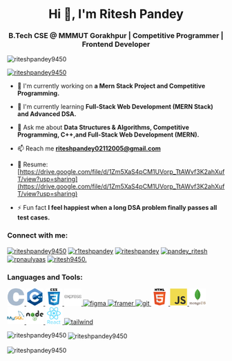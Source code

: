 <h1 align="center">Hi 👋, I'm Ritesh Pandey</h1>
<h3 align="center">B.Tech CSE @ MMMUT Gorakhpur | Competitive Programmer | Frontend Developer</h3>

<p align="left"> <img src="https://komarev.com/ghpvc/?username=riteshpandey9450&label=Profile%20views&color=0e75b6&style=flat" alt="riteshpandey9450" /> </p>

<p align="left"> <a href="https://github.com/ryo-ma/github-profile-trophy"><img src="https://github-profile-trophy.vercel.app/?username=riteshpandey9450" alt="riteshpandey9450" /></a> </p>

- 🔭 I'm currently working on **a Mern Stack Project and Competitive Programming.**
  
- 🌱 I'm currently learning **Full-Stack Web Development (MERN Stack) and Advanced DSA.**

- 💬 Ask me about **Data Structures & Algorithms, Competitive Programming, C++,and Full-Stack Web Development (MERN).**

- 📫 Reach me **riteshpandey02112005@gmail.com**

- 📄 Resume: [https://drive.google.com/file/d/1Zm5XaS4pCM1UVorp_TtAWvf3K2ahXufT/view?usp=sharing](https://drive.google.com/file/d/1Zm5XaS4pCM1UVorp_TtAWvf3K2ahXufT/view?usp=sharing)

- ⚡ Fun fact **I feel happiest when a long DSA problem finally passes all test cases.**

<h3 align="left">Connect with me:</h3>
<p align="left">
<a href="https://linkedin.com/in/riteshpandey9450" target="blank"><img align="center" src="https://raw.githubusercontent.com/rahuldkjain/github-profile-readme-generator/master/src/images/icons/Social/linked-in-alt.svg" alt="riteshpandey9450" height="30" width="40" /></a>
<a href="https://www.codechef.com/users/r1teshpandey" target="blank"><img align="center" src="https://cdn.jsdelivr.net/npm/simple-icons@3.1.0/icons/codechef.svg" alt="r1teshpandey" height="30" width="40" /></a>
<a href="https://codeforces.com/profile/riteshpandey" target="blank"><img align="center" src="https://raw.githubusercontent.com/rahuldkjain/github-profile-readme-generator/master/src/images/icons/Social/codeforces.svg" alt="riteshpandey" height="30" width="40" /></a>
<a href="https://www.leetcode.com/pandey_ritesh" target="blank"><img align="center" src="https://raw.githubusercontent.com/rahuldkjain/github-profile-readme-generator/master/src/images/icons/Social/leet-code.svg" alt="pandey_ritesh" height="30" width="40" /></a>
<a href="https://auth.geeksforgeeks.org/user/rpnaulyaas" target="blank"><img align="center" src="https://raw.githubusercontent.com/rahuldkjain/github-profile-readme-generator/master/src/images/icons/Social/geeks-for-geeks.svg" alt="rpnaulyaas" height="30" width="40" /></a>
<a href="https://discord.gg/ritesh9450." target="blank"><img align="center" src="https://raw.githubusercontent.com/rahuldkjain/github-profile-readme-generator/master/src/images/icons/Social/discord.svg" alt="ritesh9450." height="30" width="40" /></a>
</p>

<h3 align="left">Languages and Tools:</h3>
<p align="left"> <a href="https://www.cprogramming.com/" target="_blank" rel="noreferrer"> <img src="https://raw.githubusercontent.com/devicons/devicon/master/icons/c/c-original.svg" alt="c" width="40" height="40"/> </a> <a href="https://www.w3schools.com/cpp/" target="_blank" rel="noreferrer"> <img src="https://raw.githubusercontent.com/devicons/devicon/master/icons/cplusplus/cplusplus-original.svg" alt="cplusplus" width="40" height="40"/> </a> <a href="https://www.w3schools.com/css/" target="_blank" rel="noreferrer"> <img src="https://raw.githubusercontent.com/devicons/devicon/master/icons/css3/css3-original-wordmark.svg" alt="css3" width="40" height="40"/> </a> <a href="https://expressjs.com" target="_blank" rel="noreferrer"> <img src="https://raw.githubusercontent.com/devicons/devicon/master/icons/express/express-original-wordmark.svg" alt="express" width="40" height="40"/> </a> <a href="https://www.figma.com/" target="_blank" rel="noreferrer"> <img src="https://www.vectorlogo.zone/logos/figma/figma-icon.svg" alt="figma" width="40" height="40"/> </a> <a href="https://www.framer.com/" target="_blank" rel="noreferrer"> <img src="https://www.vectorlogo.zone/logos/framer/framer-icon.svg" alt="framer" width="40" height="40"/> </a> <a href="https://git-scm.com/" target="_blank" rel="noreferrer"> <img src="https://www.vectorlogo.zone/logos/git-scm/git-scm-icon.svg" alt="git" width="40" height="40"/> </a> <a href="https://www.w3.org/html/" target="_blank" rel="noreferrer"> <img src="https://raw.githubusercontent.com/devicons/devicon/master/icons/html5/html5-original-wordmark.svg" alt="html5" width="40" height="40"/> </a> <a href="https://developer.mozilla.org/en-US/docs/Web/JavaScript" target="_blank" rel="noreferrer"> <img src="https://raw.githubusercontent.com/devicons/devicon/master/icons/javascript/javascript-original.svg" alt="javascript" width="40" height="40"/> </a> <a href="https://www.mongodb.com/" target="_blank" rel="noreferrer"> <img src="https://raw.githubusercontent.com/devicons/devicon/master/icons/mongodb/mongodb-original-wordmark.svg" alt="mongodb" width="40" height="40"/> </a> <a href="https://www.mysql.com/" target="_blank" rel="noreferrer"> <img src="https://raw.githubusercontent.com/devicons/devicon/master/icons/mysql/mysql-original-wordmark.svg" alt="mysql" width="40" height="40"/> </a> <a href="https://nodejs.org" target="_blank" rel="noreferrer"> <img src="https://raw.githubusercontent.com/devicons/devicon/master/icons/nodejs/nodejs-original-wordmark.svg" alt="nodejs" width="40" height="40"/> </a> <a href="https://reactjs.org/" target="_blank" rel="noreferrer"> <img src="https://raw.githubusercontent.com/devicons/devicon/master/icons/react/react-original-wordmark.svg" alt="react" width="40" height="40"/> </a> <a href="https://tailwindcss.com/" target="_blank" rel="noreferrer"> <img src="https://www.vectorlogo.zone/logos/tailwindcss/tailwindcss-icon.svg" alt="tailwind" width="40" height="40"/> </a> </p>

<p><img align="left" src="https://github-readme-stats.vercel.app/api/top-langs?username=riteshpandey9450&show_icons=true&locale=en&layout=compact" alt="riteshpandey9450" /></p>

<p>&nbsp;<img align="center" src="https://github-readme-stats.vercel.app/api?username=riteshpandey9450&show_icons=true&locale=en" alt="riteshpandey9450" /></p>

<p><img align="center" src="https://github-readme-streak-stats.herokuapp.com/?user=riteshpandey9450&" alt="riteshpandey9450" /></p>
